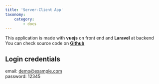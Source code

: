 ```yaml
---
title: 'Server-Client App'
taxonomy:
    category:
        - docs
---
```


This application is made with **vuejs** on front end and **Laravel** at backend 
You can check source code on **[Github](https://github.com/uC137/spotware)**

Login credentials
---
email: demo@example.com  
password: 12345
